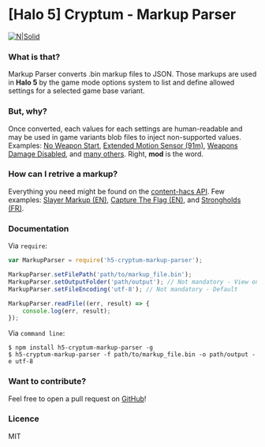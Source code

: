 # [Halo 5] Cryptum - Markup Parser

[![N|Solid](https://i.imgur.com/YhIwCPL.png)](https://www.twitter.com/_SuckMyLuck)
### What is that?
Markup Parser converts .bin markup files to JSON. Those markups are used in **Halo 5** by the game mode options system to list and define allowed settings for a selected game base variant.

### But, why?
Once converted, each values for each settings are human-readable and may be used in game variants blob files to inject non-supported values. Examples: [No Weapon Start](https://www.halowaypoint.com/en-us/games/halo-5-guardians/xbox-one/game-variants?lastModifiedFilter=Everything&sortOrder=BookmarkCount&page=1&gamertag=X3CXeX%20v3#ugc_halo-5-guardians_xbox-one_gamevariant_X3CXeX%20v3_b768f833-878b-4e15-96e3-8e84675b553c), [Extended Motion Sensor (91m)](https://www.halowaypoint.com/en-us/games/halo-5-guardians/xbox-one/game-variants?lastModifiedFilter=Everything&sortOrder=BookmarkCount&page=1&gamertag=X3CXeX%20v3#ugc_halo-5-guardians_xbox-one_gamevariant_X3CXeX%20v3_66681a69-8096-42c5-8df1-a89b21974cf1), [Weapons Damage Disabled](https://www.halowaypoint.com/en-us/games/halo-5-guardians/xbox-one/game-variants?lastModifiedFilter=Everything&sortOrder=BookmarkCount&page=1&gamertag=X3CXeX%20v3#ugc_halo-5-guardians_xbox-one_gamevariant_X3CXeX%20v3_9b16f28b-f26d-494d-9dac-3378c84bcd01), and [many others](https://www.halowaypoint.com/en-us/games/halo-5-guardians/xbox-one/game-variants?lastModifiedFilter=Everything&sortOrder=BookmarkCount&page=1&gamertag=X3CXeX%20v3). Right, **mod** is the word.

### How can I retrive a markup?
Everything you need might be found on the [content-hacs API](https://content-hacs.svc.halowaypoint.com/contents/GameVariantDefinition).
Few examples: [Slayer Markup (EN)](https://content.halocdn.com/media/Default/Hopper-Files/Generated/94054-17-07-06-2300-0/EditableOptionsDefinition/Slayer_CustomGamesUIMarkup_en.bin), [Capture The Flag (EN)](https://content.halocdn.com/media/Default/Hopper-Files/Generated/94054-17-07-06-2300-0/EditableOptionsDefinition/CaptureTheFlag_CustomGamesUIMarkup_en.bin), and [Strongholds (FR)](https://content.halocdn.com/media/Default/Hopper-Files/Generated/94054-17-07-06-2300-0/EditableOptionsDefinition/Strongholds_CustomGamesUIMarkup_fr.bin).

### Documentation
Via `require`:
```javascript
var MarkupParser = require('h5-cryptum-markup-parser');

MarkupParser.setFilePath('path/to/markup_file.bin');
MarkupParser.setOutputFolder('path/output'); // Not mandatory - View only
MarkupParser.setFileEncoding('utf-8'); // Not mandatory - Default

MarkupParser.readFile((err, result) => {
    console.log(err, result);
});
```
Via `command line`:
```ssh
$ npm install h5-cryptum-markup-parser -g
$ h5-cryptum-markup-parser -f path/to/markup_file.bin -o path/output -e utf-8
```

### Want to contribute?
Feel free to open a pull request on [GitHub](https://github.com/Alexis-Bize/h5-cryptum-markup-parser)!

### Licence
MIT